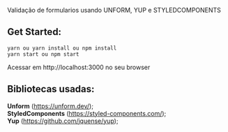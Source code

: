 Validação de formularios usando UNFORM, YUP  e STYLEDCOMPONENTS

## Get Started:

`yarn ou yarn install ou npm install`<br />
`yarn start ou npm start`

Acessar em http://localhost:3000 no seu browser

## Bibliotecas usadas:

**Unform** (https://unform.dev/);<br />
**StyledComponents** (https://styled-components.com/);<br />
**Yup** (https://github.com/jquense/yup);<br />
